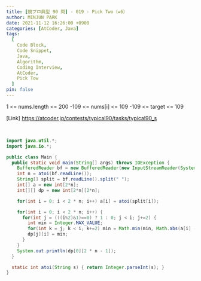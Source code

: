```yaml
---
title: [競プロ典型 90 問] - 019 - Pick Two（★6）
author: MINJUN PARK
date: 2021-11-12 16:26:00 +0900
categories: [AtCoder, Java]
tags:
  [
    Code Block,
    Code Snippet,
    Java,
    Algorithm,
    Coding Interview,
    AtCoder,
    Pick Tow
  ]
pin: false
---
```



1 <= nums.length <= 200
-109 <= nums[i] <= 109
-109 <= target <= 109
<br>

[Link] <https://atcoder.jp/contests/typical90/tasks/typical90_s>

<br>

```java
import java.util.*;
import java.io.*;

public class Main {
  public static void main(String[] args) throws IOException {
    BufferedReader bf = new BufferedReader(new InputStreamReader(System.in));
    int n = atoi(bf.readLine());
    String[] split = bf.readLine().split(" ");
    int[] a = new int[2*n];
    int[][] dp = new int[2*n][2*n];

    for(int i = 0; i < 2 * n; i++) a[i] = atoi(split[i]);

    for(int i = 0; i < 2 * n; i++) {
      for(int j = (((i%2)&1)==0) ? 1 : 0; j < i; j+=2) {
        int min = Integer.MAX_VALUE;
        for(int k = j; k < i; k+=2) min = Math.min(min, Math.abs(a[i] - a[k]) + (k > j ? dp[j][k - 1] : 0) + (k + 1 < i - 1 ? dp[k + 1][i - 1] : 0));
        dp[j][i] = min;
      }
    }
    System.out.println(dp[0][2 * n - 1]);
  }

  static int atoi(String s) { return Integer.parseInt(s); }
}
```
